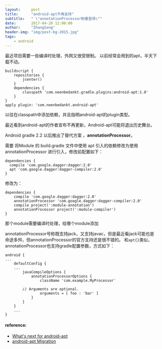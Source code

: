 ```yaml
---
layout:     post
title:      "android-apt不再支持"
subtitle:   " \"annotationProcessor粉墨登场\""
date:       2017-04-20 12:00:00
author:     "ZhangSong"
header-img: "img/post-bg-2015.jpg"
tags:
    - android
---
```



最近项目需要一些编译时处理，外网又很受限制。
以前经常会用到的apt，半天下载不动。

```
buildscript {
    repositories {
        jcenter()
    }
    dependencies {
        classpath 'com.neenbedankt.gradle.plugins:android-apt:1.8'
    }
}
apply plugin: 'com.neenbedankt.android-apt'
```

以往在classpath中添加依赖，并且指明android-apt的plugin类型。

最近看到android-apt的作者宣布不再更新，Android-apt可能将退出历史舞台。


Android gradle 2.2 以后推出了替代方案 ，**annotationProcessor**。

需要 将Module 的 build.gradle 文件中使用 apt 引入的依赖修改为使用 annotationProcessor 进行引入，修改前配置如下：


```
dependencies {
  compile 'com.google.dagger:dagger:2.0'
  apt 'com.google.dagger:dagger-compiler:2.0'
}
```

修改为：

```
dependencies {
    compile 'com.google.dagger:dagger:2.0'
    annotationProcessor 'com.google.dagger:dagger-compiler:2.0'
    compile project(':module-annotation')
    annotationProcessor project(':module-compiler')
}
```
那个module需要编译时处理，给哪个module添加

annotationProcessor号称既支持jack，又支持javac，但是最近看jack可能也是命途多舛，但annotationProcessor的官方支持还是很不错的。
和```apt{}```类似，annotationProcessor也支持gradle配置参数，方式如下：

```
android {
...
    defaultConfig {
    ...
        javaCompileOptions { 
            annotationProcessorOptions {
                className 'com.example.MyProcessor'

        // Arguments are optional.
                arguments = [ foo : 'bar' ]
            }
        }
    }
    ...
}
```


#### reference:
* [What's next for android-apt](http://www.littlerobots.nl/blog/Whats-next-for-android-apt/)
* [android-apt Migration](https://bitbucket.org/hvisser/android-apt/wiki/Migration)